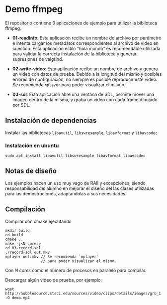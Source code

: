 # Demo ffmpeg

El repositorio contiene 3 aplicaciones de ejemplo para utilizar la biblioteca ffmpeg.

* **01-readinfo**: Esta aplicación recibe un nombre de archivo por parámetro e intenta cargar los metadatos correspondientes al archivo de video en cuestión. Esta aplicación estilo "hola mundo" es recomendable utilizarla para validar la correcta instalación de la biblioteca y generar supresiones de valgrind.

* **02-write-video**: Esta aplicación recibe un nombre de archivo y genera un video con datos de prueba. Debido a la longitud del mismo y posibles errores de configuración, no siempre es posible reproducir este video. Se recomienda `mplayer` para poder visualizar el mismo.

* **03-sdl**: Esta aplicación abre una ventana de SDL, permite mover una imagen dentro de la misma, y graba un video con cada frame dibujado por SDL.

## Instalación de dependencias

Instalar las bibliotecas `libavutil`, `libswresample`, `libavformat` y `libavcodec`

### Instalación en ubuntu

~~~
sudo apt install libavutil libswresample libavformat libavcodec
~~~

## Notas de diseño

Los ejemplos hacen un uso muy vago de RAII y excepciones, siendo responsabilidad del alumno en mejorar el diseño del las clases utilizadas para las demostraciones, adaptandolas a sus necesidades.

## Compilación

Compilar con cmake ejecutando

~~~
mkdir build
cd build
cmake ..
make -j<N cores>
cd 03-record-sdl
./record-sdl out.mkv
mplayer out.mkv // Se recomienda `mplayer` 
                // para poder visualizar el mismo.
~~~

Con *N cores* como el número de procesos en paralelo para compilar.

Descargar algún video de prueba, por ejemplo:

~~~
wget http://hubblesource.stsci.edu/sources/video/clips/details/images/grb_1.mpg -O demo.mp4
~~~

